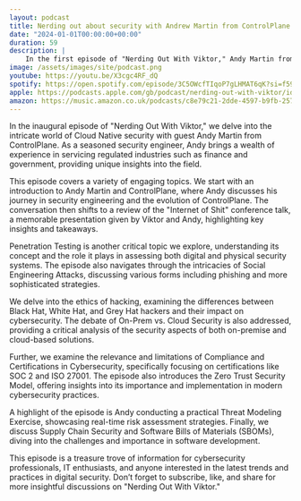 ```yaml
---
layout: podcast
title: Nerding out about security with Andrew Martin from ControlPlane
date: "2024-01-01T00:00:00+00:00"
duration: 59
description: |
    In the first episode of "Nerding Out With Viktor," Andy Martin from ControlPlane discusses Cloud Native security, penetration testing, social engineering, hacker ethics, and the Zero Trust Security Model, providing practical insights and real-time risk assessments for cybersecurity professionals and enthusiasts.
image: /assets/images/site/podcast.png
youtube: https://youtu.be/X3cgc4RF_dQ
spotify: https://open.spotify.com/episode/3C5OWcfTIqoP7gLHMAT6qK?si=f59cfbecbc0b4f2e
apple: https://podcasts.apple.com/gb/podcast/nerding-out-with-viktor/id1722663295?i=1000639804516
amazon: https://music.amazon.co.uk/podcasts/c8e79c21-2dde-4597-b9fb-257ecbc2bf29/episodes/5441f8ed-1c50-49e7-aada-34885ebb0062/nerding-out-with-viktor-nerding-out-about-security-with-andrew-martin-from-controlplane
---
```


In the inaugural episode of "Nerding Out With Viktor," we delve into the intricate world of Cloud Native security with guest Andy Martin from ControlPlane. As a seasoned security engineer, Andy brings a wealth of experience in servicing regulated industries such as finance and government, providing unique insights into the field.

This episode covers a variety of engaging topics. We start with an introduction to Andy Martin and ControlPlane, where Andy discusses his journey in security engineering and the evolution of ControlPlane. The conversation then shifts to a review of the "Internet of Shit" conference talk, a memorable presentation given by Viktor and Andy, highlighting key insights and takeaways.

Penetration Testing is another critical topic we explore, understanding its concept and the role it plays in assessing both digital and physical security systems. The episode also navigates through the intricacies of Social Engineering Attacks, discussing various forms including phishing and more sophisticated strategies.

We delve into the ethics of hacking, examining the differences between Black Hat, White Hat, and Grey Hat hackers and their impact on cybersecurity. The debate of On-Prem vs. Cloud Security is also addressed, providing a critical analysis of the security aspects of both on-premise and cloud-based solutions.

Further, we examine the relevance and limitations of Compliance and Certifications in Cybersecurity, specifically focusing on certifications like SOC 2 and ISO 27001. The episode also introduces the Zero Trust Security Model, offering insights into its importance and implementation in modern cybersecurity practices.

A highlight of the episode is Andy conducting a practical Threat Modeling Exercise, showcasing real-time risk assessment strategies. Finally, we discuss Supply Chain Security and Software Bills of Materials (SBOMs), diving into the challenges and importance in software development.

This episode is a treasure trove of information for cybersecurity professionals, IT enthusiasts, and anyone interested in the latest trends and practices in digital security. Don’t forget to subscribe, like, and share for more insightful discussions on "Nerding Out With Viktor."